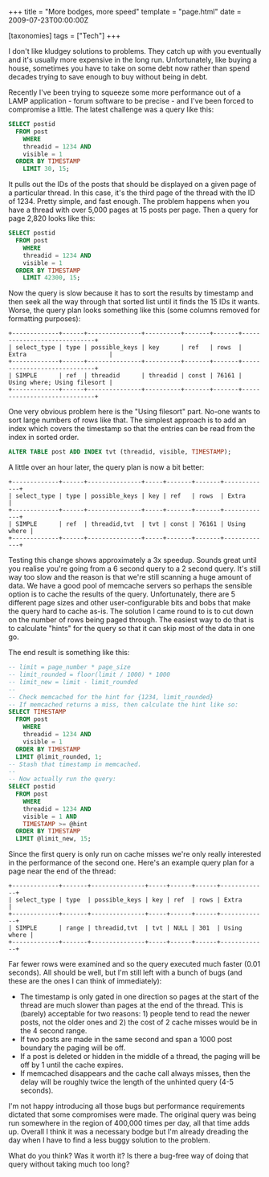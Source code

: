+++
title = "More bodges, more speed"
template = "page.html"
date = 2009-07-23T00:00:00Z

[taxonomies]
tags = ["Tech"]
+++

I don't like kludgey solutions to problems. They catch up with you eventually
and it's usually more expensive in the long run. Unfortunately, like buying a
house, sometimes you have to take on some debt now rather than spend decades
trying to save enough to buy without being in debt.

Recently I've been trying to squeeze some more performance out of a LAMP
application - forum software to be precise - and I've been forced to
compromise a little. The latest challenge was a query like this:

```sql
SELECT postid
  FROM post
    WHERE
    threadid = 1234 AND
    visible = 1
  ORDER BY TIMESTAMP
    LIMIT 30, 15;
```

It pulls out the IDs of the posts that should be displayed on a given page of
a particular thread. In this case, it's the third page of the thread with the
ID of 1234. Pretty simple, and fast enough. The problem happens when you have
a thread with over 5,000 pages at 15 posts per page. Then a query for page
2,820 looks like this:

```sql
SELECT postid
  FROM post
    WHERE
    threadid = 1234 AND
    visible = 1
  ORDER BY TIMESTAMP
    LIMIT 42300, 15;
```

Now the query is slow because it has to sort the results by timestamp and then
seek all the way through that sorted list until it finds the 15 IDs it wants.
Worse, the query plan looks something like this (some columns removed for
formatting purposes):

```
+-------------+------+---------------+----------+-------+-------+-----------------------------+
| select_type | type | possible_keys | key      | ref   | rows  | Extra                       |
+-------------+------+---------------+----------+-------+-------+-----------------------------+
| SIMPLE      | ref  | threadid      | threadid | const | 76161 | Using where; Using filesort |
+-------------+------+---------------+----------+-------+-------+-----------------------------+
```

One very obvious problem here is the "Using filesort" part. No-one wants to
sort large numbers of rows like that. The simplest approach is to add an index
which covers the timestamp so that the entries can be read from the index in
sorted order.

```sql
ALTER TABLE post ADD INDEX tvt (threadid, visible, TIMESTAMP);
```

A little over an hour later, the query plan is now a bit better:

```
+-------------+------+---------------+-----+-------+-------+-------------+
| select_type | type | possible_keys | key | ref   | rows  | Extra       |
+-------------+------+---------------+-----+-------+-------+-------------+
| SIMPLE      | ref  | threadid,tvt  | tvt | const | 76161 | Using where |
+-------------+------+---------------+-----+-------+-------+-------------+
```

Testing this change shows approximately a 3x speedup. Sounds great until you
realise you're going from a 6 second query to a 2 second query. It's still way
too slow and the reason is that we're still scanning a huge amount of data. We
have a good pool of memcache servers so perhaps the sensible option is to
cache the results of the query. Unfortunately, there are 5 different page
sizes and other user-configurable bits and bobs that make the query hard to
cache as-is. The solution I came round to is to cut down on the number of rows
being paged through. The easiest way to do that is to calculate "hints" for
the query so that it can skip most of the data in one go.

The end result is something like this:

```sql
-- limit = page_number * page_size
-- limit_rounded = floor(limit / 1000) * 1000
-- limit_new = limit - limit_rounded
--
-- Check memcached for the hint for {1234, limit_rounded}
-- If memcached returns a miss, then calculate the hint like so:
SELECT TIMESTAMP
  FROM post
    WHERE
    threadid = 1234 AND
    visible = 1
  ORDER BY TIMESTAMP
  LIMIT @limit_rounded, 1;
-- Stash that timestamp in memcached.
--
-- Now actually run the query:
SELECT postid
  FROM post
    WHERE
    threadid = 1234 AND
    visible = 1 AND
    TIMESTAMP >= @hint
  ORDER BY TIMESTAMP
  LIMIT @limit_new, 15;
```

Since the first query is only run on cache misses we're only really interested
in the performance of the second one. Here's an example query plan for a page
near the end of the thread:

```
+-------------+-------+---------------+-----+------+------+-------------+
| select_type | type  | possible_keys | key | ref  | rows | Extra       |
+-------------+-------+---------------+-----+------+------+-------------+
| SIMPLE      | range | threadid,tvt  | tvt | NULL | 301  | Using where |
+-------------+-------+---------------+-----+------+------+-------------+
```

Far fewer rows were examined and so the query executed much faster (0.01
seconds). All should be well, but I'm still left with a bunch of bugs (and
these are the ones I can think of immediately):

- The timestamp is only gated in one direction so pages at the start of the
  thread are much slower than pages at the end of the thread. This is (barely)
  acceptable for two reasons: 1) people tend to read the newer posts, not the
  older ones and 2) the cost of 2 cache misses would be in the 4 second range.
- If two posts are made in the same second and span a 1000 post boundary the
  paging will be off.
- If a post is deleted or hidden in the middle of a thread, the paging will be
  off by 1 until the cache expires.
- If memcached disappears and the cache call always misses, then the delay
  will be roughly twice the length of the unhinted query (4-5 seconds).

I'm not happy introducing all those bugs but performance requirements dictated
that some compromises were made. The original query was being run somewhere in
the region of 400,000 times per day, all that time adds up. Overall I think it
was a necessary bodge but I'm already dreading the day when I have to find a
less buggy solution to the problem.

What do you think? Was it worth it? Is there a bug-free way of doing that
query without taking much too long?
